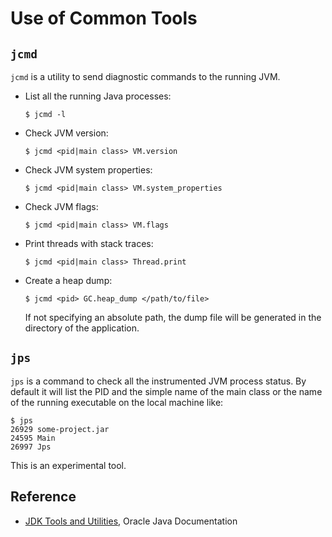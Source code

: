 # Use of Common Tools

## `jcmd`

`jcmd` is a utility to send diagnostic commands to the running JVM.

* List all the running Java processes:

  ```console
  $ jcmd -l
  ```

* Check JVM version:

  ```console
  $ jcmd <pid|main class> VM.version
  ```

* Check JVM system properties:

  ```console
  $ jcmd <pid|main class> VM.system_properties
  ```

* Check JVM flags:

  ```console
  $ jcmd <pid|main class> VM.flags
  ```

* Print threads with stack traces:

  ```console
  $ jcmd <pid|main class> Thread.print
  ```

* Create a heap dump:

  ```console
  $ jcmd <pid> GC.heap_dump </path/to/file>
  ```

  If not specifying an absolute path, the dump file will be generated in the directory of the application.

## `jps`

`jps` is a command to check all the instrumented JVM process status. By default it will list the PID and the simple name of the main class or the name of the running executable on the local machine like:

```console
$ jps
26929 some-project.jar
24595 Main
26997 Jps
```

This is an experimental tool.

## Reference

* [JDK Tools and Utilities](https://docs.oracle.com/javase/8/docs/technotes/tools/), Oracle Java Documentation
